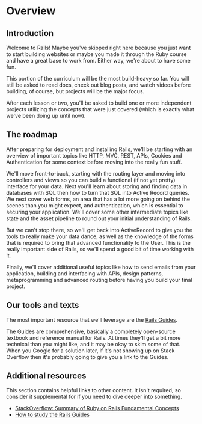 # Overview

## Introduction

Welcome to Rails! Maybe you've skipped right here because you just want to start building websites or maybe you made it through the Ruby course and have a great base to work from. Either way, we're about to have some fun.

This portion of the curriculum will be the most build-heavy so far. You will still be asked to read docs, check out blog posts, and watch videos before building, of course, but projects will be the major focus.

After each lesson or two, you'll be asked to build one or more independent projects utilizing the concepts that were just covered \(which is exactly what we've been doing up until now\).

## The roadmap

After preparing for deployment and installing Rails, we'll be starting with an overview of important topics like HTTP, MVC, REST, APIs, Cookies and Authentication for some context before moving into the really fun stuff.

We'll move front-to-back, starting with the routing layer and moving into controllers and views so you can build a functional \(if not yet pretty\) interface for your data. Next you'll learn about storing and finding data in databases with SQL then how to turn that SQL into Active Record queries. We next cover web forms, an area that has a lot more going on behind the scenes than you might expect, and authentication, which is essential to securing your application. We'll cover some other intermediate topics like state and the asset pipeline to round out your initial understanding of Rails.

But we can't stop there, so we'll get back into ActiveRecord to give you the tools to really make your data dance, as well as the knowledge of the forms that is required to bring that advanced functionality to the User. This is the really important side of Rails, so we'll spend a good bit of time working with it.

Finally, we'll cover additional useful topics like how to send emails from your application, building and interfacing with APIs, design patterns, metaprogramming and advanced routing before having you build your final project.

## Our tools and texts

The most important resource that we'll leverage are the [Rails Guides](http://guides.rubyonrails.org/).

The Guides are comprehensive, basically a completely open-source textbook and reference manual for Rails. At times they'll get a bit more technical than you might like, and it may be okay to skim some of that. When you Google for a solution later, if it's not showing up on Stack Overflow then it's probably going to give you a link to the Guides.

## Additional resources

This section contains helpful links to other content. It isn't required, so consider it supplemental for if you need to dive deeper into something.

* [StackOverflow: Summary of Ruby on Rails Fundamental Concepts](http://stackoverflow.com/questions/5205002/summary-of-ruby-on-rails-fundamental-concepts)
* [How to study the Rails Guides](http://www.sihui.io/how-to-study-the-rails-guides/)

